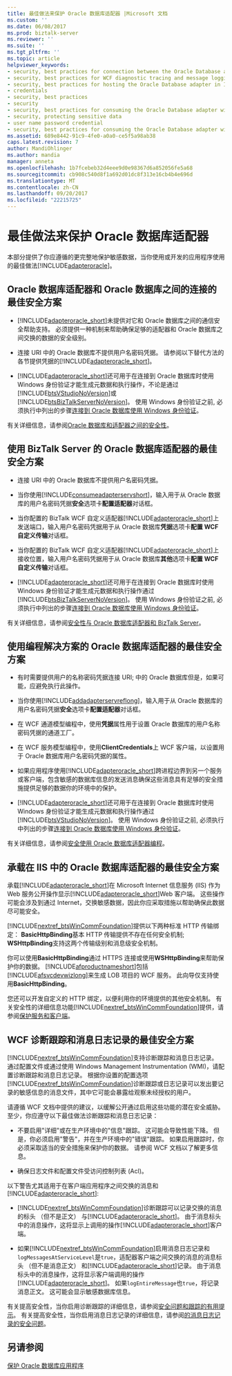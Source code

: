 ```yaml
---
title: 最佳做法来保护 Oracle 数据库适配器 |Microsoft 文档
ms.custom: ''
ms.date: 06/08/2017
ms.prod: biztalk-server
ms.reviewer: ''
ms.suite: ''
ms.tgt_pltfrm: ''
ms.topic: article
helpviewer_keywords:
- security, best practices for connection between the Oracle Database adapter and the Oracle database
- security, best practices for WCF diagnostic tracing and message logging
- security, best practices for hosting the Oracle Database adapter in IIS
- credentials
- security, best practices
- security
- security, best practices for consuming the Oracle Database adapter with BizTalk Server
- security, protecting sensitive data
- user name password credential
- security, best practices for consuming the Oracle Database adapter with programming solutions
ms.assetid: 689e8442-91c9-4fe0-a0a0-ce5f5a98ab38
caps.latest.revision: 7
author: MandiOhlinger
ms.author: mandia
manager: anneta
ms.openlocfilehash: 1b7fcebeb32d4eee9d0e98367d6a852056fe5a68
ms.sourcegitcommit: cb908c540d8f1a692d01dc8f313e16cb4b4e696d
ms.translationtype: MT
ms.contentlocale: zh-CN
ms.lasthandoff: 09/20/2017
ms.locfileid: "22215725"
---
```

# <a name="best-practices-to-secure-the-oracle-database-adapter"></a>最佳做法来保护 Oracle 数据库适配器
本部分提供了你应遵循的更完整地保护敏感数据，当你使用或开发的应用程序使用的最佳做法[!INCLUDE[adapteroracle](../../includes/adapteroracle-md.md)]。  
  
## <a name="security-best-practices-for-the-connection-between-the-oracle-database-adapter-and-the-oracle-database"></a>Oracle 数据库适配器和 Oracle 数据库之间的连接的最佳安全方案  
  
-   [!INCLUDE[adapteroracle_short](../../includes/adapteroracle-short-md.md)]未提供对它和 Oracle 数据库之间的通信安全帮助支持。 必须提供一种机制来帮助确保足够的适配器和 Oracle 数据库之间交换的数据的安全级别。  
  
-   连接 URI 中的 Oracle 数据库不提供用户名密码凭据。 请参阅以下替代方法的各节提供凭据的[!INCLUDE[adapteroracle_short](../../includes/adapteroracle-short-md.md)]。  
  
-   [!INCLUDE[adapteroracle_short](../../includes/adapteroracle-short-md.md)]还可用于在连接到 Oracle 数据库时使用 Windows 身份验证才能生成元数据和执行操作，不论是通过[!INCLUDE[btsVStudioNoVersion](../../includes/btsvstudionoversion-md.md)]或[!INCLUDE[btsBizTalkServerNoVersion](../../includes/btsbiztalkservernoversion-md.md)]。 使用 Windows 身份验证之前, 必须执行中列出的步骤[连接到 Oracle 数据库使用 Windows 身份验证](../../adapters-and-accelerators/adapter-oracle-database/connect-to-the-oracle-database-using-windows-authentication.md)。  
  
 有关详细信息，请参阅[Oracle 数据库和适配器之间的安全性](../../adapters-and-accelerators/adapter-oracle-database/security-between-the-oracle-database-and-the-adapter.md)。  
  
## <a name="security-best-practices-for-consuming-the-oracle-database-adapter-with-biztalk-server"></a>使用 BizTalk Server 的 Oracle 数据库适配器的最佳安全方案  
  
-   连接 URI 中的 Oracle 数据库不提供用户名密码凭据。  
  
-   当你使用[!INCLUDE[consumeadapterservshort](../../includes/consumeadapterservshort-md.md)]，输入用于从 Oracle 数据库的用户名密码凭据**安全**选项卡**配置适配器**对话框。  
  
-   当你配置的 BizTalk WCF 自定义适配器[!INCLUDE[adapteroracle_short](../../includes/adapteroracle-short-md.md)]上发送端口，输入用户名密码凭据用于从 Oracle 数据库**凭据**选项卡**配置 WCF 自定义传输**对话框。  
  
-   当你配置的 BizTalk WCF 自定义适配器[!INCLUDE[adapteroracle_short](../../includes/adapteroracle-short-md.md)]上接收位置，输入用户名密码凭据用于从 Oracle 数据库**其他**选项卡**配置 WCF 自定义传输**对话框。  
  
-   [!INCLUDE[adapteroracle_short](../../includes/adapteroracle-short-md.md)]还可用于在连接到 Oracle 数据库时使用 Windows 身份验证才能生成元数据和执行操作通过[!INCLUDE[btsBizTalkServerNoVersion](../../includes/btsbiztalkservernoversion-md.md)]。 使用 Windows 身份验证之前, 必须执行中列出的步骤[连接到 Oracle 数据库使用 Windows 身份验证](../../adapters-and-accelerators/adapter-oracle-database/connect-to-the-oracle-database-using-windows-authentication.md)。  
  
 有关详细信息，请参阅[安全性与 Oracle 数据库适配器和 BizTalk Server](../../adapters-and-accelerators/adapter-oracle-database/security-with-the-oracle-database-adapter-and-biztalk-server.md)。
  
## <a name="security-best-practices-for-consuming-the-oracle-database-adapter-with-programming-solutions"></a>使用编程解决方案的 Oracle 数据库适配器的最佳安全方案  
  
-   有时需要提供用户的名称密码凭据连接 URI; 中的 Oracle 数据库但是，如果可能，应避免执行此操作。  
  
-   当你使用[!INCLUDE[addadapterservreflong](../../includes/addadapterservreflong-md.md)]，输入用于从 Oracle 数据库的用户名密码凭据**安全**选项卡**配置适配器**对话框。  
  
-   在 WCF 通道模型编程中，使用**凭据**属性用于设置 Oracle 数据库的用户名称密码凭据的通道工厂。  
  
-   在 WCF 服务模型编程中，使用**ClientCredentials**上 WCF 客户端，以设置用于 Oracle 数据库用户名密码凭据的属性。  
  
-   如果应用程序使用[!INCLUDE[adapteroracle_short](../../includes/adapteroracle-short-md.md)]跨进程边界到另一个服务或客户端，包含敏感的数据库信息的发送消息确保这些消息具有足够的安全措施提供足够的数据你的环境中的保护。  
  
-   [!INCLUDE[adapteroracle_short](../../includes/adapteroracle-short-md.md)]还可用于在连接到 Oracle 数据库时使用 Windows 身份验证才能生成元数据和执行操作通过[!INCLUDE[btsVStudioNoVersion](../../includes/btsvstudionoversion-md.md)]。 使用 Windows 身份验证之前, 必须执行中列出的步骤[连接到 Oracle 数据库使用 Windows 身份验证](../../adapters-and-accelerators/adapter-oracle-database/connect-to-the-oracle-database-using-windows-authentication.md)。  
  
 有关详细信息，请参阅[安全使用 Oracle 数据库适配器编程](../../adapters-and-accelerators/adapter-oracle-database/secure-programming-with-the-oracle-database-adapter.md)。  
  
## <a name="security-best-practices-for-hosting-the-oracle-database-adapter-in-iis"></a>承载在 IIS 中的 Oracle 数据库适配器的最佳安全方案  
 承载[!INCLUDE[adapteroracle_short](../../includes/adapteroracle-short-md.md)]在 Microsoft Internet 信息服务 (IIS) 作为 Web 服务公开操作显示[!INCLUDE[adapteroracle_short](../../includes/adapteroracle-short-md.md)]Web 客户端。 这些操作可能会涉及到通过 Internet，交换敏感数据，因此你应采取措施以帮助确保此数据尽可能安全。  
  
 [!INCLUDE[nextref_btsWinCommFoundation](../../includes/nextref-btswincommfoundation-md.md)]提供以下两种标准 HTTP 传输绑定： **BasicHttpBinding**基本 HTTP 传输提供不存在任何安全机制; **WSHttpBinding**支持这两个传输级别和消息级安全机制。  
  
 你可以使用**BasicHttpBinding**通过 HTTPS 连接或使用**WSHttpBinding**来帮助保护你的数据。 [!INCLUDE[afproductnameshort](../../includes/afproductnameshort-md.md)]包括[!INCLUDE[afsvcdevwizlong](../../includes/afsvcdevwizlong-md.md)]来生成 LOB 项目的 WCF 服务。 此向导仅支持使用**BasicHttpBinding**。  
  
 您还可以开发自定义的 HTTP 绑定，以便利用你的环境提供的其他安全机制。 有关安全性的详细信息功能[!INCLUDE[nextref_btsWinCommFoundation](../../includes/nextref-btswincommfoundation-md.md)]提供，请参阅[保护服务和客户端](https://msdn.microsoft.com/library/ms734736.aspx)。  
  
## <a name="security-best-practices-for-wcf-diagnostic-tracing-and-message-logging"></a>WCF 诊断跟踪和消息日志记录的最佳安全方案  
 [!INCLUDE[nextref_btsWinCommFoundation](../../includes/nextref-btswincommfoundation-md.md)]支持诊断跟踪和消息日志记录。 通过配置文件或通过使用 Windows Management Instrumentation (WMI)，请配置诊断跟踪和消息日志记录。 根据你设置的配置选项[!INCLUDE[nextref_btsWinCommFoundation](../../includes/nextref-btswincommfoundation-md.md)]诊断跟踪或日志记录可以发出要记录的敏感信息的消息文件，其中它可能会暴露给观察未经授权的用户。  
  
 请遵循 WCF 文档中提供的建议，以缓解公开通过启用这些功能的潜在安全威胁。 至少，你应遵守以下最佳做法诊断跟踪和消息日志记录：  
  
-   不要启用"详细"或在生产环境中的"信息"跟踪。 这可能会导致性能下降。 但是，你必须启用"警告"，并在生产环境中的"错误"跟踪。 如果启用跟踪时，你必须采取适当的安全措施来保护你的数据。 请参阅 WCF 文档以了解更多信息。  
  
-   确保日志文件和配置文件受访问控制列表 (Acl)。  
  
 以下警告尤其适用于在客户端应用程序之间交换的消息和[!INCLUDE[adapteroracle_short](../../includes/adapteroracle-short-md.md)]:  
  
-   [!INCLUDE[nextref_btsWinCommFoundation](../../includes/nextref-btswincommfoundation-md.md)]诊断跟踪可以记录交换的消息的标头 （但不是正文） 与[!INCLUDE[adapteroracle_short](../../includes/adapteroracle-short-md.md)]。 由于消息标头中的消息操作，这将显示上调用的操作[!INCLUDE[adapteroracle_short](../../includes/adapteroracle-short-md.md)]客户端。  
  
-   如果[!INCLUDE[nextref_btsWinCommFoundation](../../includes/nextref-btswincommfoundation-md.md)]启用消息日志记录和`logMessagesAtServiceLevel`是`true`，适配器客户端之间交换的消息的消息标头 （但不是消息正文） 和[!INCLUDE[adapteroracle_short](../../includes/adapteroracle-short-md.md)]记录。 由于消息标头中的消息操作，这将显示客户端调用的操作[!INCLUDE[adapteroracle_short](../../includes/adapteroracle-short-md.md)]。 如果`logEntireMessage`也`true`，将记录消息正文。 这可能会显示敏感数据库信息。  
  
 有关提高安全性，当你启用诊断跟踪的详细信息，请参阅[安全问题和跟踪的有用提示](https://msdn.microsoft.com/library/ms733053.aspx)。 有关提高安全性，当你启用消息日志记录的详细信息，请参阅[的消息日志记录的安全问题](https://msdn.microsoft.com/library/ms730318.aspx)。 
  
## <a name="see-also"></a>另请参阅  
[保护 Oracle 数据库应用程序](../../adapters-and-accelerators/adapter-oracle-database/secure-your-oracle-database-applications.md)